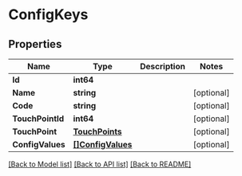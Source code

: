 # ConfigKeys

## Properties

Name | Type | Description | Notes
------------ | ------------- | ------------- | -------------
**Id** | **int64** |  | 
**Name** | **string** |  | [optional] 
**Code** | **string** |  | [optional] 
**TouchPointId** | **int64** |  | [optional] 
**TouchPoint** | [**TouchPoints**](TouchPoints.md) |  | [optional] 
**ConfigValues** | [**[]ConfigValues**](ConfigValues.md) |  | [optional] 

[[Back to Model list]](../README.md#documentation-for-models) [[Back to API list]](../README.md#documentation-for-api-endpoints) [[Back to README]](../README.md)


